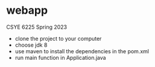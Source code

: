 # webapp
CSYE 6225 Spring 2023
- clone the project to your computer
- choose jdk 8
- use maven to install the dependencies in the pom.xml
- run main function in Application.java
